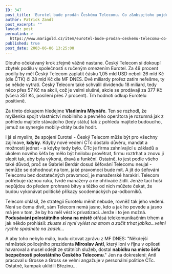 ```yaml
---
ID: 347
post_title: 'Eurotel bude prodán Českému Telecomu. Co z&nbsp;toho pojde? A&nbsp;kdo z&nbsp;toho pojde?'
author: Patrick Zandl
post_excerpt: ""
layout: post
permalink: >
  https://www.marigold.cz/item/eurotel-bude-prodan-ceskemu-telecomu-co-z-toho-pojde-a-kdo-z-toho-pojde
published: true
post_date: 2003-06-06 13:25:00
---
```

<P>Dlouho očekávaný krok zřejmě vážně nastane. Český Telecom si dokoupí zbytek podílu v společnosti s ručeným omezením Eurotel. Za 49 procent podílu by měl Český Telecom zaplatit čásku 1,05 mld USD neboli 26 mld Kč (dle ČTK) či 28 mld Kč dle MF DNES. Dvě miliardy prořez zatím neřešme, ty se někde vytratí. Český Telecom také schválil dividendu 18 miliard, tedy něco přes 57 Kč na akcii, což je velmi slušné, akcie se prodávají za 377 Kč (včera 351 Kč, posílení přes 7 procent). Trh hodnotí odkup Eurotelu positivně. </P>
<P>Za tímto dokupem hledejme <STRONG>Vladimíra Mlynáře</STRONG>. Ten se rozhodl, že myšlenka spojit vlastnictví mobilního a pevného operátora je rozumná jak z pohledu majitele stávajícího (tedy státu) tak z pohledu majitele budoucího, jemuž se synergie mobily-dráty bude hodit. </P>
<P>I já si myslím, že spojení Eurotel - Český Telecom může být pro všechny zajímave, <STRONG>kdyby</STRONG>. Kdyby nové vedení ČTc dostalo důvěru, mandát a možnosti jednat - a kdyby tedy bylo. ČTc je firma zahnívající u základů a úkolem nového šéfa by mělo být hnilobu provětrat, firmu roztrhat a znovu ji slepit tak, aby byla výkoná, dravá a funkční. Ostatně, to jest podle všeho také důvod, proč se Gabriel Berdár dosud šéfování Telecomu neujal - nemůže se dohodnout na tom, jaké pravomoci bude mít. A jít do šéfování Telecomu bez dostatečných pravomocí, je manažerské harakiri. Telecom potřebuje ráznou ruku, tvrdé manažery a ne ohřívače židlí. Jenže tací hoši nepůjdou do předem prohrané bitvy a těžko od nich můžete čekat, že budou vykonávat politické příkazy socdemáckých pa-odborníků. </P>
<P>Telecom ohlásil, že strategii Eurotelu měnit nebude, rovněž tak jeho vedení. Není se čemu divit, sám Telecom nemá jasno, kdo a jak ho povede a jasno má jen v tom, že by ho měl vést k privatizaci. Jenže i to jen možná. <STRONG>Podusávání polostátního slona na místě</STRONG> otřásá telekomunikačním trhem a jak někdo prohlásil: <EM>zkuste si nyní vylést na strom a začít trhat jablka...velmi rychle spadnete na zadek...</EM></P>
<P>A aby toho nebylo málo, budu citovat zprávu z MF DNES: "Někdejší náměstek policejního prezidenta <STRONG>Miroslav Antl</STRONG>, který loni v říjnu v opilosti havaroval a musel odejít ze státních služeb, dostal <STRONG>nabídku na místo šéfa bezpečnosti polostátního Českého Telecomu</STRONG>." Jen na dokreslení: Antl pracoval u Grosse a Gross se velmi angažuje v personální politice ČTc.&#160; Ostatně, kampak uklidili Březinu...</P>